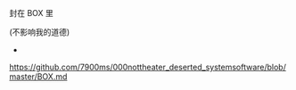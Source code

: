 
封在 BOX 里

(不影响我的道德)

-


https://github.com/7900ms/000nottheater_deserted_systemsoftware/blob/master/BOX.md

